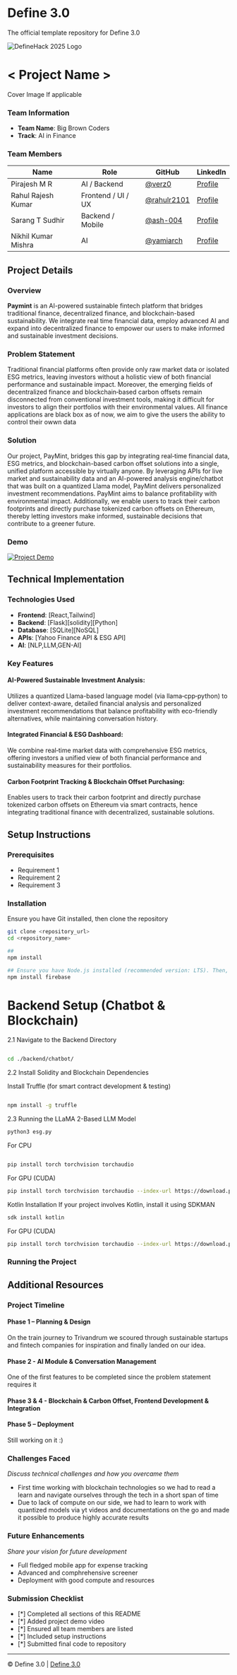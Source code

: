 # Define 3.0
The official template repository for Define 3.0

![DefineHack 2025 Logo](https://github.com/user-attachments/assets/8173bc16-418e-4912-b500-c6427e4ba4b6)



# < Project Name >
 Cover Image  If applicable

### Team Information
- **Team Name**: Big Brown Coders 
- **Track**: AI in Finance

### Team Members
| Name | Role | GitHub | LinkedIn |
|------|------|--------|----------|
| Pirajesh M R | AI / Backend | [@verz0](https://github.com/username) | [Profile](https://linkedin.com/in/username) |
| Rahul Rajesh Kumar | Frontend / UI / UX | [@rahulr2101](https://github.com/username) | [Profile](https://linkedin.com/in/username) |
| Sarang T Sudhir | Backend / Mobile | [@ash-004](https://github.com/username) | [Profile](https://linkedin.com/in/username) |
| Nikhil Kumar Mishra | AI | [@yamiarch](https://github.com/username) | [Profile](https://linkedin.com/in/username) |

## Project Details

### Overview
**Paymint** is an AI-powered sustainable fintech platform that bridges traditional finance, decentralized finance, and blockchain-based sustainability. 
We integrate real time financial data, employ advanced AI and expand into decentralized finance to empower our users to make informed and sustainable investment decisions.

### Problem Statement
Traditional financial platforms often provide only raw market data or isolated ESG metrics, leaving investors without a holistic view of both financial performance and sustainable impact. Moreover, the emerging fields of decentralized finance and blockchain‐based carbon offsets remain disconnected from conventional investment tools, making it difficult for investors to align their portfolios with their environmental values. All finance applications are black box as of now, we aim to give the users the ability to control their owwn data

### Solution
Our project, PayMint, bridges this gap by integrating real‑time financial data, ESG metrics, and blockchain-based carbon offset solutions into a single, unified platform accessible by virtually anyone. By leveraging APIs for live market and sustainability data and an AI-powered analysis engine/chatbot that was built on a quantized Llama model, PayMint delivers personalized investment recommendations. PayMint aims to balance profitability with environmental impact. Additionally, we enable users to track their carbon footprints and directly purchase tokenized carbon offsets on Ethereum, thereby letting investors make informed, sustainable decisions that contribute to a greener future.

### Demo
[![Project Demo](https://img.youtube.com/vi/ZQucrem36os/0.jpg)](https://www.youtube.com/watch?v=ZQucrem36os)


## Technical Implementation

### Technologies Used
- **Frontend**: [React,Tailwind]
- **Backend**: [Flask][solidity][Python]
- **Database**: [SQLite][NoSQL]
- **APIs**: [Yahoo Finance API & ESG API]
- **AI**: [NLP,LLM,GEN-AI]

### Key Features
#### AI-Powered Sustainable Investment Analysis:
Utilizes a quantized Llama-based language model (via llama‑cpp‑python) to deliver context-aware, detailed financial analysis and personalized investment recommendations that balance profitability with eco-friendly alternatives, while maintaining conversation history.

#### Integrated Financial & ESG Dashboard:
We combine real‑time market data with comprehensive ESG metrics, offering investors a unified view of both financial performance and sustainability measures for their portfolios.

#### Carbon Footprint Tracking & Blockchain Offset Purchasing:
Enables users to track their carbon footprint and directly purchase tokenized carbon offsets on Ethereum via smart contracts, hence integrating traditional finance with decentralized, sustainable solutions.


## Setup Instructions
 
### Prerequisites
- Requirement 1
- Requirement 2
- Requirement 3

### Installation 
Ensure you have Git installed, then clone the repository
```bash
git clone <repository_url>
cd <repository_name>

## 
npm install

## Ensure you have Node.js installed (recommended version: LTS). Then, install dependencies
npm install firebase


```
<h1>Backend Setup (Chatbot & Blockchain)</h1>
2.1 Navigate to the Backend Directory

```bash

cd ./backend/chatbot/
```

2.2 Install Solidity and Blockchain Dependencies

Install Truffle (for smart contract development & testing)

```bash

npm install -g truffle

```
2.3 Running the LLaMA 2-Based LLM Model


```bash
python3 esg.py
```

For CPU
```bash

pip install torch torchvision torchaudio

```

For GPU (CUDA)
```bash
pip install torch torchvision torchaudio --index-url https://download.pytorch.org/whl/cu118


```

Kotlin Installation
If your project involves Kotlin, install it using SDKMAN
```bash
sdk install kotlin
```

For GPU (CUDA)

```bash
pip install torch torchvision torchaudio --index-url https://download.pytorch.org/whl/cu118

```

### Running the Project

## Additional Resources

### Project Timeline
#### Phase 1 – Planning & Design
On the train journey to Trivandrum we scoured through sustainable startups and fintech companies for inspiration and finally landed on our idea.

#### Phase 2 - AI Module & Conversation Management
One of the first features to be completed since the problem statement requires it 

#### Phase 3 & 4 - Blockchain & Carbon Offset, Frontend Development & Integration
#### Phase 5 – Deployment
Still working on it :)

### Challenges Faced
_Discuss technical challenges and how you overcame them_
- First time working with blockchain technologies so we had to read a learn and navigate ourselves through the tech in a short span of time
- Due to lack of compute on our side, we had to learn to work with quantized models via yt videos and documentations on the go and made it possible to produce highly accurate results

### Future Enhancements
_Share your vision for future development_

- Full fledged mobile app for expense tracking
- Advanced and comphrehensive screener
- Deployment with good compute and resources

### Submission Checklist
- [*] Completed all sections of this README
- [*] Added project demo video
- [*] Ensured all team members are listed
- [*] Included setup instructions
- [*] Submitted final code to repository

---

© Define 3.0 | [Define 3.0](https://www.define3.xyz/)
